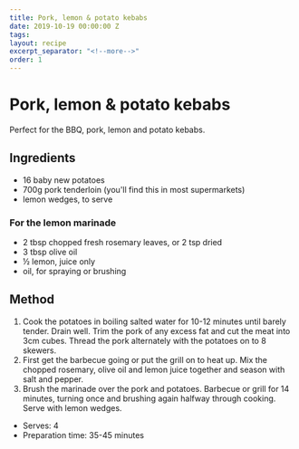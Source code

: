 ```yaml
---
title: Pork, lemon & potato kebabs
date: 2019-10-19 00:00:00 Z
tags:
layout: recipe
excerpt_separator: "<!--more-->"
order: 1
---
```


# Pork, lemon & potato kebabs

Perfect for the BBQ, pork, lemon and potato kebabs.

<!--more-->

## Ingredients

- 16 baby new potatoes
- 700g pork tenderloin (you'll find this in most supermarkets)
- lemon wedges, to serve

### For the lemon marinade

- 2 tbsp chopped fresh rosemary leaves, or 2 tsp dried
- 3 tbsp olive oil
- ½ lemon, juice only
- oil, for spraying or brushing




## Method

1.	Cook the potatoes in boiling salted water for 10-12 minutes until barely tender. Drain well. Trim the pork of any excess fat and cut the meat into 3cm cubes. Thread the pork alternately with the potatoes on to 8 skewers.
2.	First get the barbecue going or put the grill on to heat up. Mix the chopped rosemary, olive oil and lemon juice together and season with salt and pepper.
3.	Brush the marinade over the pork and potatoes. Barbecue or grill for 14 minutes, turning once and brushing again halfway through cooking. Serve with lemon wedges.



- Serves: 4
- Preparation time: 35-45 minutes
